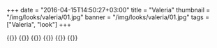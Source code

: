+++
date = "2016-04-15T14:50:27+03:00"
title = "Valeria"
thumbnail = "/img/looks/valeria/01.jpg"
banner = "/img/looks/valeria/01.jpg"
tags = ["Valeria", "look"]
+++

{{<mkimage src="/img/looks/valeria/01.jpg">}}
{{<mkimage src="/img/looks/valeria/02.jpg">}}
{{<mkimage src="/img/looks/valeria/03.jpg">}}
{{<mkimage src="/img/looks/valeria/04.jpg">}}
{{<mkimage src="/img/looks/valeria/05.jpg">}}
{{<mkimage src="/img/looks/valeria/06.jpg">}}
